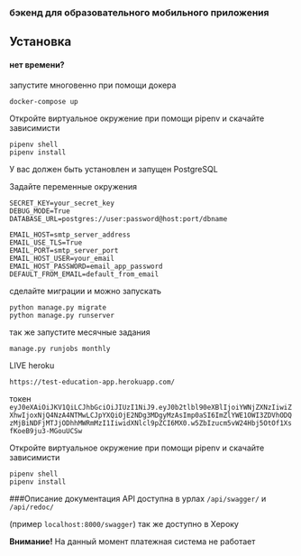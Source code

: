 ### бэкенд для образовательного мобильного приложения
## Установка
#### нет времени?
запустите многовенно при помощи докера
```shell
docker-compose up
```

Откройте виртуальное окружение при помощи pipenv и скачайте зависимисти
```shell
pipenv shell
pipenv install
```

У вас должен быть установлен и запущен PostgreSQL

Задайте переменные окружения
```shell
SECRET_KEY=your_secret_key
DEBUG_MODE=True
DATABASE_URL=postgres://user:password@host:port/dbname

EMAIL_HOST=smtp_server_address
EMAIL_USE_TLS=True
EMAIL_PORT=smtp_server_port
EMAIL_HOST_USER=your_email
EMAIL_HOST_PASSWORD=email_app_password
DEFAULT_FROM_EMAIL=default_from_email
```
сделайте миграции и можно запускать
```shell
python manage.py migrate
python manage.py runserver
```
так же запустите месячные задания
```
manage.py runjobs monthly
```
LIVE
heroku
```
https://test-education-app.herokuapp.com/
```
токен `eyJ0eXAiOiJKV1QiLCJhbGciOiJIUzI1NiJ9.eyJ0b2tlbl90eXBlIjoiYWNjZXNzIiwiZXhwIjoxNjQ4NzA4NTMwLCJpYXQiOjE2NDg3MDgyMzAsImp0aSI6ImZlYWE1OWI3ZDVhODQzMjBiNDFjMTJjODhhMWRmMzI1IiwidXNlcl9pZCI6MX0.w5ZbIzucm5vW24Hbj5OtOf1XsfKoeB9ju3-MGouUCSw`

Откройте виртуальное окружение при помощи pipenv и скачайте зависимисти
```shell
pipenv shell
pipenv install
```
###Описание
документация API доступна в урлах `/api/swagger/` и `/api/redoc/`

(пример `localhost:8000/swagger`)
так же доступно в Хероку

__Внимание!__
На данный момент платежная система не работает